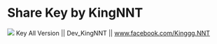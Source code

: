 # Share Key by KingNNT
![](https://www.flickr.com/photos/kingnnt/47943198648/in/dateposted/)
Key All Version || Dev_KingNNT || www.facebook.com/Kinggg.NNT
